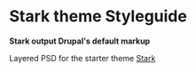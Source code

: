Stark theme Styleguide
=========================

**Stark output Drupal's default markup**

Layered PSD for the starter theme [Stark](http://drupal.org/project/stark)